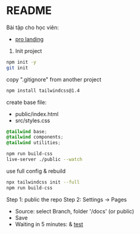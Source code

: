 # README

Bài tập cho học viên:

- [pro landing](https://themes.haravan.com/pages/demo?id=landing-page.myharavan.com&pro=landing)

1. Init project

```bash
npm init -y
git init
```

copy ".gitignore" from another project

```bash
npm install tailwindcss@1.4
```

create base file:

- public/index.html
- src/styles.css

```css
@tailwind base;
@tailwind components;
@tailwind utilities;
```

```bash
npm run build-css
live-server ./public --watch
```

use full config & rebuild

```bash
npx tailwindcss init --full
npm run build-css
```

<!-- https://alexlevn.github.io/tw_landing/ -->

Step 1: public the repo
Step 2: Settings -> Pages

- Source: select Branch, folder '/docs' (or public)
- Save
- Waiting in 5 minutes: & [test](https://alexlevn.github.io/tw_landing/)
